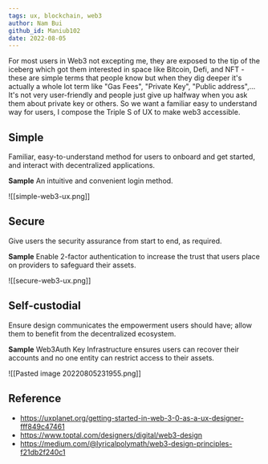 ```yaml
---
tags: ux, blockchain, web3
author: Nam Bui
github_id: Maniub102
date: 2022-08-05
---
```


For most users in Web3 not excepting me, they are exposed to the tip of the iceberg which got them interested in space like Bitcoin, Defi, and NFT - these are simple terms that people know but when they dig deeper it's actually a whole lot term like "Gas Fees", "Private Key", "Public address",... It's not very user-friendly and people just give up halfway when you ask them about private key or others. So we want a familiar easy to understand way for users, I compose the Triple S of UX to make web3 accessible.

## Simple

Familiar, easy-to-understand method for users to onboard and get started, and interact with decentralized applications.

**Sample** An intuitive and convenient login method.

![[simple-web3-ux.png]]

## Secure

Give users the security assurance from start to end, as required.

**Sample** Enable 2-factor authentication to increase the trust that users place on providers to safeguard their assets.

![[secure-web3-ux.png]]
## Self-custodial

Ensure design communicates the empowerment users should have; allow them to benefit from the decentralized ecosystem.

**Sample** Web3Auth Key Infrastructure ensures users can recover their accounts and no one entity can restrict access to their assets.

![[Pasted image 20220805231955.png]]
## Reference

- https://uxplanet.org/getting-started-in-web-3-0-as-a-ux-designer-fff849c47461
- https://www.toptal.com/designers/digital/web3-design
- https://medium.com/@lyricalpolymath/web3-design-principles-f21db2f240c1
